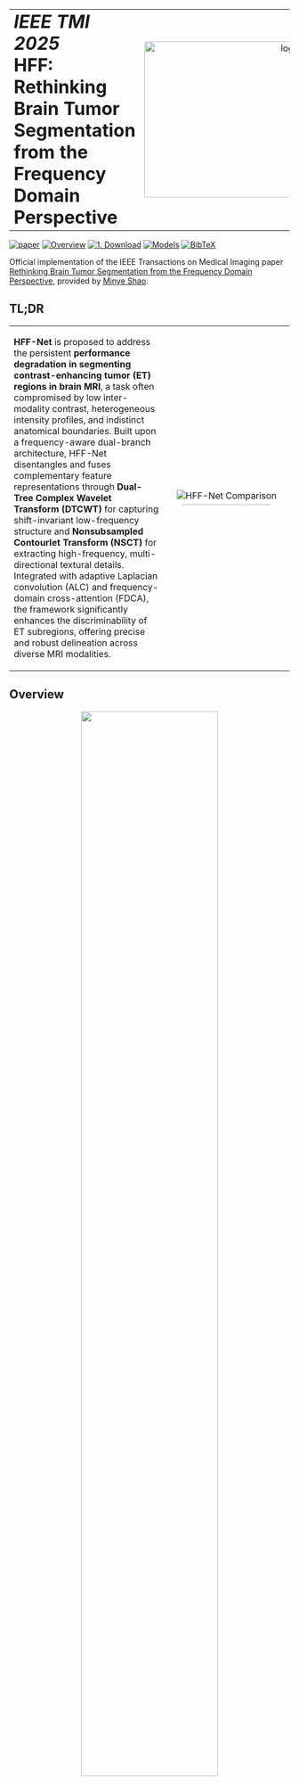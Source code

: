 <table>
<tr>
<td align="left">
  <h1 style="margin: 0;">
    <em>IEEE TMI 2025</em><br>
    HFF: Rethinking Brain Tumor Segmentation from the Frequency Domain Perspective
  </h1>
</td>
<td align="right">
  <img src="figs/hff_logo.png" alt="logo" width="280">
</td>
</tr>
</table>



[![paper](https://img.shields.io/badge/arXiv-Paper-red.svg)](https://www.arxiv.org/abs/2506.10142)
[![Overview](https://img.shields.io/badge/Overview-Read-orange.svg)](#overview)
[![1. Download](https://img.shields.io/badge/Datasets-Download-yellow.svg)](#1-download)
[![Models](https://img.shields.io/badge/Training-Evaluation-purple.svg)](#check-before-training)
[![BibTeX](https://img.shields.io/badge/BibTeX-Cite-blueviolet.svg)](#citation)


Official implementation of the IEEE Transactions on Medical Imaging paper [Rethinking Brain Tumor Segmentation from the Frequency Domain Perspective](https://www.arxiv.org/abs/2506.10142), provided by [Minye Shao](https://www.linkedin.com/in/minyeshao/).



## TL;DR

<table>
<tr>
<td>

**HFF-Net** is proposed to address the persistent **performance degradation in segmenting contrast-enhancing tumor (ET) regions in brain MRI**, a task often compromised by low inter-modality contrast, heterogeneous intensity profiles, and indistinct anatomical boundaries. Built upon a frequency-aware dual-branch architecture, HFF-Net disentangles and fuses complementary feature representations through **Dual-Tree Complex Wavelet Transform (DTCWT)** for capturing shift-invariant low-frequency structure and **Nonsubsampled Contourlet Transform (NSCT)** for extracting high-frequency, multi-directional textural details. Integrated with adaptive Laplacian convolution (ALC) and frequency-domain cross-attention (FDCA), the framework significantly enhances the discriminability of ET subregions, offering precise and robust delineation across diverse MRI modalities.

</td>
<td width="45%" align="center">

<img src="figs/problem.jpg" alt="HFF-Net Comparison" style="max-width:100%; height:auto;">

<em style="font-size:2px; color:gray; text-align:center; display:block; margin-top:5px;">
Figure: Comparison of our method and prior work in a complex glioma case,  
highlighting improved segmentation of the ET region using fused frequency-domain features.
</em>

</td>
</tr>
</table>





## Overview
<div align=center>  
<img src='figs/overview.png' width="70%">
</div>



(a) Architecture of our HFF-Net: A multimodal dual-branch network decomposing and integrating multi-directional HF and LF MRI features with three components: ALC, FDCA, and FDD. It uses **L**<sub><em>unsup</em></sub> for output consistency between branches and **L**<sub><em>sup</em></sub><sup><em>H,L</em></sup> to align each branch's main and side outputs with ground truth. (b) Our ALC uses elastic weight consolidation to dynamically update weights, maintaining HF filtering functionality while extracting features from multimodal and multi-directional inputs. (c) FDCA enhances the extraction and processing of anisotropic volumetric features in MRI images through multi-dimensional cross-attention mechanisms in the frequency domain. (d) FDD processes multi-sequence MRI slices by decomposing them into HF and LF inputs using distinct frequency domain transforms. (e) The fusion block integrates the deep HF and LF features from the deep layers during the encoding process.

---

## 🛠️ Install Dependencies
> ✅ Tested on Ubuntu 22.04/24.04 + Pytorch 2.1.2

Clone this repo and install environment:
```
git clone https://github.com/VinyehShaw/HFF.git
cd HFF
conda create -n hff python=3.8
conda activate hff
pip install -r requirements.txt
```
 Install [MATLAB]( https://www.mathworks.com/downloads/), please make sure to install the [Image Processing Toolbox](https://mathworks.com/products/image-processing.html) as an additional component.

> ✅ The project has been tested with the MATLAB versions R2025a, R2024b, R2023b.

## 📦 Datasets Preparation
### 1. Download
 Datasets Preparation
Please download and prepare the following training datasets:

- [BraTS 2019](https://www.med.upenn.edu/cbica/brats2019/data.html) is now available for download on [Kaggle](https://www.kaggle.com/datasets/aryashah2k/brain-tumor-segmentation-brats-2019). The training set includes all samples from both the HGG and LGG subsets.


- [BraTS 2020](https://www.med.upenn.edu/cbica/brats2020/data.html) is also now available for download on [Kaggle](https://www.kaggle.com/datasets/awsaf49/brats20-dataset-training-validation).

- [MSD](https://decathlon-10.grand-challenge.org/) Brain Tumor (Task 01_BrainTumour)  is available from via [AWS](http://medicaldecathlon.com/dataaws/) or [Google Drive](https://drive.google.com/drive/folders/1HqEgzS8BV2c7xYNrZdEAnrHk7osJJ--2).

- To download [BraTS 2023](https://www.synapse.org/Synapse:syn51156910/wiki/621282), simply create an account on Synapse and register for the challenge on the official website (register through [BraTS-Lighthouse 2025 Challenge](https://www.synapse.org/Synapse:syn64153130/wiki/631048) now).


After downloading and extracting, the data is organized under the following structure:
```
your_data_path/
└── MICCAI_BraTS2020_TrainingData/
    ├── BraTS20_Training_001/
    │   ├── BraTS20_Training_001_flair.nii
    │   ├── BraTS20_Training_001_t1.nii
    │   ├── BraTS20_Training_001_t1ce.nii
    │   ├── BraTS20_Training_001_t2.nii
    │   └── BraTS20_Training_001_seg.nii
    ├── BraTS20_Training_002/
    ├── ...
    └── BraTS20_Training_369/
```
---
### 2. Frequency Decomposition

To extract the low-frequency components of MRI volumes, run the Python script ```./DTCWT_LF.py```. You only need to modify the --data_root argument to point to your dataset location. For example, for BraTS 2020:

```
python DTCWT_LF.py --data_root yourpath/MICCAI_BraTS2020_TrainingData/
```


Then, to perform high-frequency transformation on MRI volumes, use the Matlab script ```./NSCT_BTS/nsct_hf.m```
Make sure the original MRI data is correctly organized. For example, in the BraTS 2020 case:
```
baseDir = 'yourpath/MICCAI_BraTS2020_TrainingData';
nsct_tbx_dir = './NSCT_BTS/nsct_toolbox'; % Ensure this path is relative to the current working directory
```
This process may take some time, so feel free to take a break while it runs. ☕️

---
After running frequency decomposition, each subject folder is expected to have the following structure:
```
your_data_path/
└── MICCAI_BraTS2020_TrainingData/
    ├── BraTS20_Training_001/
    │   ├── BraTS20_Training_001_flair.nii
    │   ├── BraTS20_Training_001_flair_H1.nii.gz
    │   ├── BraTS20_Training_001_flair_H2.nii.gz
    │   ├── BraTS20_Training_001_flair_H3.nii.gz
    │   ├── BraTS20_Training_001_flair_H4.nii.gz
    │   ├── BraTS20_Training_001_flair_L.nii.gz  
    │
    │   ├── BraTS20_Training_001_t1.nii
    │   ├── BraTS20_Training_001_t1_H1.nii.gz
    │   ├── ...
    │   ├── BraTS20_Training_001_t1_L.nii.gz
    │
    │   ├── BraTS20_Training_001_t1ce.nii
    │   ├── BraTS20_Training_001_t1ce_H1.nii.gz
    │   ├── ...
    │   ├── BraTS20_Training_001_t1ce_L.nii.gz
    │
    │   ├── BraTS20_Training_001_t2.nii
    │   ├── BraTS20_Training_001_t2_H1.nii.gz
    │   ├── ...
    │   ├── BraTS20_Training_001_t2_L.nii.gz
    │
    │   └── BraTS20_Training_001_seg.nii
    ├── BraTS20_Training_002/
    ├── BraTS20_Training_003/
    ├── ...
    └── BraTS20_Training_369/
```
Run split.py with ```--brain_dir``` (e.g., your_data_path/MICCAI_BraTS2020_TrainingData/), ```--save_dir``` (where to store the split .txt files), and ```--n_split ```(number of random splits) according to your needs.




## 🚀 Training
#### Check Before Training
> Make sure the ```label_filename``` and ```m_path``` variables in ```./loader/dataload3d.py``` follow the correct naming convention with underscores (e.g., _seg.nii vs -seg.nii)
---
To start training, run ```train.py``` with the following key arguments:

```--train``` and ```val_list```: path to the training and validation .txt file  

--val_list: path to the validation .txt file

```--dataset_name```: choose from ['brats19', 'brats20', 'brats23men', 'msdbts']

```--class_type```: choose segmentation target from ['et', 'tc', 'wt', 'all']

>ET: enhancing tumor, TC: tumor core, WT: whole tumor — each defines a binary segmentation task; ALL: preserves all labels for a 4-class segmentation task.

```--display_iter```: how many iterations between validation runs 

```--selected_modal```: list of input MRI modalities (see below)
> For BraTS 2020, --selected_modal should be like:

```
['flair_L', 't1_L', 't1ce_L', 't2_L', 'flair_H1', 'flair_H2', 'flair_H3', 'flair_H4', 't1_H1', 't1_H2', 't1_H3', 't1_H4', 't1ce_H1', 't1ce_H2', 't1ce_H3', 't1ce_H4', 't2_H1', 't2_H2', 't2_H3', 't2_H4']
  ```

Modify the paths and settings based on your dataset and experiment requirements.



The model will be saved under ./result/checkpoints. The training takes about 1.5 days on a single RTX 4090.



## 📊 Evaluation

To evaluate a trained model, run ```./eval.py``` with the following arguments:

```--selected_modal```: list of input modalities (same as used during training)

```--dataset_name```: one of ['brats19', 'brats20', 'brats23men', 'msdbts']

```--class_type```: segmentation target (et, tc, wt, or all)

```--checkpoint```: path to the trained model checkpoint

```--test_list```: path to the .txt file listing MRI samples to evaluate


---


## Citation
Both NSCT and DTCWT offer powerful frequency-domain signal processing tools that enhance feature extraction and show strong potential for a wide range of downstream medical imaging tasks — **including segmentation, inpainting, generation, registration, and beyond.** We encourage researchers to explore these techniques further and apply our method to future and annual [BraTS challenges](https://www.synapse.org/Synapse:syn53708126/wiki/626320) as well as other medical imaging benchmarks.


> **If you find our work helpful in your research or clinical tool development, please consider citing us:**
```
@ARTICLE{11032150,
  author={Shao, Minye and Wang, Zeyu and Duan, Haoran and Huang, Yawen and Zhai, Bing and Wang, Shizheng and Long, Yang and Zheng, Yefeng},
  journal={IEEE Transactions on Medical Imaging}, 
  title={Rethinking Brain Tumor Segmentation from the Frequency Domain Perspective}, 
  year={2025},
  volume={},
  number={},
  pages={1-1},
  keywords={Frequency-domain analysis;Tumors;Brain tumors;Magnetic resonance imaging;Three-dimensional displays;Biomedical imaging;Imaging;Feature extraction;Electronic mail;Convolution;Brain tumor segmentation;Frequency domain;Multi-modal feature fusion},
  doi={10.1109/TMI.2025.3579213}}
```

## Acknowledgments

This repo is based in part on the works of [Zhou et al. (ICCV 2023)](https://openaccess.thecvf.com/content/ICCV2023/html/Zhou_XNet_Wavelet-Based_Low_and_High_Frequency_Fusion_Networks_for_Fully-_ICCV_2023_paper.html) and [Ganasala et al. (JDI 2014)](https://link.springer.com/article/10.1007/s10278-013-9664-x). We thank the authors for their valuable contributions, which inspired and guided our implementation.


